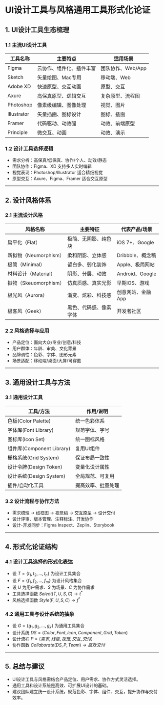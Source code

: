 # UI设计工具与风格通用工具形式化论证

## 1. UI设计工具生态梳理

### 1.1 主流UI设计工具
| 工具名称   | 主要特点                | 适用场景           |
|------------|-------------------------|--------------------|
| Figma      | 云协作、组件化、插件丰富 | 团队协作、Web/App |
| Sketch     | 矢量绘图、Mac专用       | 移动端、Web        |
| Adobe XD   | 快速原型、交互动画       | 原型、交互         |
| Axure      | 高保真原型、逻辑交互     | 复杂原型、流程图   |
| Photoshop  | 像素级编辑、图像处理     | 视觉、图片         |
| Illustrator| 矢量插画、图标设计       | 图标、插画         |
| Framer     | 代码驱动、动效强         | 动效、前端原型     |
| Principle  | 微交互、动画            | 动效、演示         |

### 1.2 设计工具选择逻辑
- 需求分析：高保真/低保真、协作/个人、动效/静态
- 团队协作：Figma、XD 支持多人实时编辑
- 视觉表现：Photoshop/Illustrator 适合精细视觉
- 原型交互：Axure、Figma、Framer 适合交互原型

---

## 2. 设计风格体系

### 2.1 主流设计风格
| 风格名称     | 主要特征                   | 代表产品/场景      |
|--------------|----------------------------|--------------------|
| 扁平化（Flat）| 极简、无阴影、纯色块        | iOS 7+、Google     |
| 新拟物（Neumorphism）| 柔和阴影、立体感      | Dribbble、概念稿   |
| 极简（Minimal）| 留白多、弱化装饰           | Apple、极简网站    |
| 材料设计（Material）| 阴影、分层、动效      | Android、Google    |
| 拟物（Skeuomorphism）| 仿真质感、真实光影   | 早期iOS、游戏      |
| 极光风（Aurora）| 渐变、炫彩、科技感         | 创意网站、金融App  |
| 极客风（Geek）| 黑色、代码感、像素字体      | 开发者社区         |

### 2.2 风格选择与应用
- 产品定位：面向大众/专业/创意/科技
- 用户群体：年龄、审美、文化背景
- 品牌调性：色彩、字体、图形元素
- 场景适配：移动端/桌面/大屏/可穿戴

---

## 3. 通用设计工具与方法

### 3.1 通用设计工具
| 工具/方法         | 作用/说明                 |
|-------------------|--------------------------|
| 色板(Color Palette)| 统一色彩体系             |
| 字体库(Font Library)| 规范字体、字号           |
| 图标库(Icon Set)   | 统一图标风格             |
| 组件库(Component Library)| 复用UI组件         |
| 栅格系统(Grid System)| 保证布局一致性         |
| 设计令牌(Design Token)| 变量化设计属性         |
| 设计系统(Design System)| 全局规范、可复用      |
| 插件/自动化工具    | 提高效率、批量处理        |

### 3.2 设计流程与协作方法
- 需求梳理 → 线框图 → 视觉稿 → 交互原型 → 设计交付
- 设计评审、版本管理、注释标注、开发协作
- 设计-开发同步：Figma Inspect、Zeplin、Storybook

---

## 4. 形式化论证结构

### 4.1 设计工具选择的形式化表达
- 设 $T = \{t_1, t_2, ..., t_n\}$ 为设计工具集合
- 设 $F = \{f_1, f_2, ..., f_m\}$ 为设计风格集合
- 设 $U$ 为用户需求、$S$ 为场景、$C$ 为协作需求
- 工具选择函数 $Select(T, U, S, C) \rightarrow t^*$
- 风格选择函数 $Style(F, U, S, C) \rightarrow f^*$

### 4.2 通用工具与设计系统的抽象
- 设 $G = \{g_1, g_2, ..., g_k\}$ 为通用工具集合
- 设计系统 $DS = (Color, Font, Icon, Component, Grid, Token)$
- 设计流程 $P = (需求, 线框, 视觉, 交互, 交付)$
- 协作函数 $Collaborate(DS, P, Team) \rightarrow 高效交付$

---

## 5. 总结与建议
- UI设计工具与风格需结合产品定位、用户需求、协作方式灵活选择。
- 通用工具和设计系统是高效、可扩展UI设计的基础。
- 建议团队建立统一设计系统，规范色彩、字体、组件、交互，提升协作与交付效率。 
